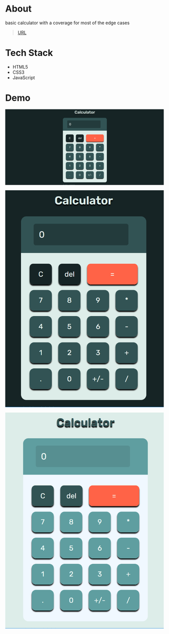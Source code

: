 # About

basic calculator with a coverage for most of the edge cases

> [URL](https://Sohila-Hashem.github.io/calculator/)

# Tech Stack

-   HTML5
-   CSS3
-   JavaScript

# Demo

![desktop design](./Documentation-Assets/desktop-design.png)

![mobile design dark theme](./Documentation-Assets/mobile-design-dark-theme.png)

![mobile design light theme](./Documentation-Assets/mobile-design-light-theme.png)
